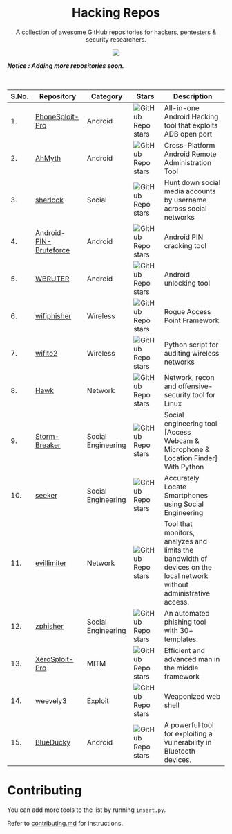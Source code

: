 <div align="center">
  
# Hacking Repos
A collection of awesome GitHub repositories for hackers, pentesters &amp; security researchers.

<img src=https://github.com/AlphaCorpIN/Hacking-Repos/assets/112647789/1c258279-5cca-4905-99c9-f489b32664c6 />
</div>

*__Notice : Adding more repositories soon.__*

<br />

S.No.| Repository| Category |  Stars | Description 
--| -----------|----|----| ----------- 
1.| [PhoneSploit-Pro](https://github.com/AzeemIdrisi/PhoneSploit-Pro) | Android |  ![GitHub Repo stars](https://img.shields.io/github/stars/AzeemIdrisi/PhoneSploit-Pro?style=social)| All-in-one Android Hacking tool that exploits ADB open port
2.| [AhMyth](https://github.com/Morsmalleo/AhMyth) | Android |  ![GitHub Repo stars](https://img.shields.io/github/stars/Morsmalleo/AhMyth?style=social)| Cross-Platform Android Remote Administration Tool
3.| [sherlock](https://github.com/sherlock-project/sherlock) | Social |  ![GitHub Repo stars](https://img.shields.io/github/stars/sherlock-project/sherlock?style=social)| Hunt down social media accounts by username across social networks
4.| [Android-PIN-Bruteforce](https://github.com/urbanadventurer/Android-PIN-Bruteforce) | Android |  ![GitHub Repo stars](https://img.shields.io/github/stars/urbanadventurer/Android-PIN-Bruteforce?style=social)| Android PIN cracking tool
5.| [WBRUTER](https://github.com/wuseman/WBRUTER) | Android |  ![GitHub Repo stars](https://img.shields.io/github/stars/wuseman/WBRUTER?style=social)| Android unlocking tool
6.| [wifiphisher](https://github.com/wifiphisher/wifiphisher) | Wireless |  ![GitHub Repo stars](https://img.shields.io/github/stars/wifiphisher/wifiphisher?style=social)| Rogue Access Point Framework
7.| [wifite2](https://github.com/derv82/wifite2) | Wireless |  ![GitHub Repo stars](https://img.shields.io/github/stars/derv82/wifite2?style=social)| Python script for auditing wireless networks
8.| [Hawk](https://github.com/medpaf/hawk) | Network |  ![GitHub Repo stars](https://img.shields.io/github/stars/medpaf/hawk?style=social)| Network, recon and offensive-security tool for Linux
9.| [Storm-Breaker](https://github.com/ultrasecurity/Storm-Breaker) | Social Engineering | ![GitHub Repo stars](https://img.shields.io/github/stars/ultrasecurity/Storm-Breaker?style=social) | Social engineering tool [Access Webcam & Microphone & Location Finder] With Python
10.| [seeker](https://github.com/thewhiteh4t/seeker) | Social Engineering | ![GitHub Repo stars](https://img.shields.io/github/stars/thewhiteh4t/seeker?style=social) | Accurately Locate Smartphones using Social Engineering
11.| [evillimiter](https://github.com/bitbrute/evillimiter) | Network | ![GitHub Repo stars](https://img.shields.io/github/stars/bitbrute/evillimiter?style=social) | Tool that monitors, analyzes and limits the bandwidth of devices on the local network without administrative access.
12.| [zphisher](https://github.com/htr-tech/zphisher) | Social Engineering | ![GitHub Repo stars](https://img.shields.io/github/stars/htr-tech/zphisher?style=social) | An automated phishing tool with 30+ templates.
13.| [XeroSploit-Pro](https://github.com/AzeemIdrisi/XeroSploit-Pro) | MITM | ![GitHub Repo stars](https://img.shields.io/github/stars/AzeemIdrisi/XeroSploit-Pro?style=social) | Efficient and advanced man in the middle framework
14.| [weevely3](https://github.com/epinna/weevely3) | Exploit | ![GitHub Repo stars](https://img.shields.io/github/stars/epinna/weevely3?style=social) | Weaponized web shell
15.| [BlueDucky](https://github.com/pentestfunctions/BlueDucky) | Android | ![GitHub Repo stars](https://img.shields.io/github/stars/pentestfunctions/BlueDucky?style=social) | A powerful tool for exploiting a vulnerability in Bluetooth devices.

# Contributing
You can add more tools to the list by running `insert.py`.

Refer to [contributing.md](https://github.com/AlphaCorpIN/Hacking-Repos/blob/main/CONTRIBUTING.md) for instructions.
